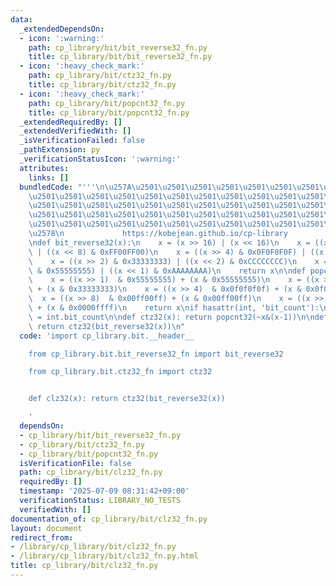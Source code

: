 ```yaml
---
data:
  _extendedDependsOn:
  - icon: ':warning:'
    path: cp_library/bit/bit_reverse32_fn.py
    title: cp_library/bit/bit_reverse32_fn.py
  - icon: ':heavy_check_mark:'
    path: cp_library/bit/ctz32_fn.py
    title: cp_library/bit/ctz32_fn.py
  - icon: ':heavy_check_mark:'
    path: cp_library/bit/popcnt32_fn.py
    title: cp_library/bit/popcnt32_fn.py
  _extendedRequiredBy: []
  _extendedVerifiedWith: []
  _isVerificationFailed: false
  _pathExtension: py
  _verificationStatusIcon: ':warning:'
  attributes:
    links: []
  bundledCode: "'''\n\u257A\u2501\u2501\u2501\u2501\u2501\u2501\u2501\u2501\u2501\u2501\
    \u2501\u2501\u2501\u2501\u2501\u2501\u2501\u2501\u2501\u2501\u2501\u2501\u2501\
    \u2501\u2501\u2501\u2501\u2501\u2501\u2501\u2501\u2501\u2501\u2501\u2501\u2501\
    \u2501\u2501\u2501\u2501\u2501\u2501\u2501\u2501\u2501\u2501\u2501\u2501\u2501\
    \u2501\u2501\u2501\u2501\u2501\u2501\u2501\u2501\u2501\u2501\u2501\u2501\u2501\
    \u2578\n             https://kobejean.github.io/cp-library               \n'''\n\
    \ndef bit_reverse32(x):\n    x = (x >> 16) | (x << 16)\n    x = ((x >> 8) & 0x00FF00FF)\
    \ | ((x << 8) & 0xFF00FF00)\n    x = ((x >> 4) & 0x0F0F0F0F) | ((x << 4) & 0xF0F0F0F0)\n\
    \    x = ((x >> 2) & 0x33333333) | ((x << 2) & 0xCCCCCCCC)\n    x = ((x >> 1)\
    \ & 0x55555555) | ((x << 1) & 0xAAAAAAAA)\n    return x\n\ndef popcnt32(x):\n\
    \    x = ((x >> 1)  & 0x55555555) + (x & 0x55555555)\n    x = ((x >> 2)  & 0x33333333)\
    \ + (x & 0x33333333)\n    x = ((x >> 4)  & 0x0f0f0f0f) + (x & 0x0f0f0f0f)\n  \
    \  x = ((x >> 8)  & 0x00ff00ff) + (x & 0x00ff00ff)\n    x = ((x >> 16) & 0x0000ffff)\
    \ + (x & 0x0000ffff)\n    return x\nif hasattr(int, 'bit_count'):\n    popcnt32\
    \ = int.bit_count\n\ndef ctz32(x): return popcnt32(~x&(x-1))\n\ndef clz32(x):\
    \ return ctz32(bit_reverse32(x))\n"
  code: 'import cp_library.bit.__header__

    from cp_library.bit.bit_reverse32_fn import bit_reverse32

    from cp_library.bit.ctz32_fn import ctz32


    def clz32(x): return ctz32(bit_reverse32(x))

    '
  dependsOn:
  - cp_library/bit/bit_reverse32_fn.py
  - cp_library/bit/ctz32_fn.py
  - cp_library/bit/popcnt32_fn.py
  isVerificationFile: false
  path: cp_library/bit/clz32_fn.py
  requiredBy: []
  timestamp: '2025-07-09 08:31:42+09:00'
  verificationStatus: LIBRARY_NO_TESTS
  verifiedWith: []
documentation_of: cp_library/bit/clz32_fn.py
layout: document
redirect_from:
- /library/cp_library/bit/clz32_fn.py
- /library/cp_library/bit/clz32_fn.py.html
title: cp_library/bit/clz32_fn.py
---
```

